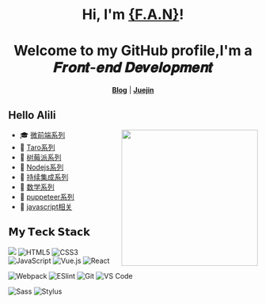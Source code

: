 
<h1 align="center">Hi, I'm <a href="https://alili.tech/">{F.A.N}</a>!</h1>
<h1 align="center">Welcome to my GitHub profile,I'm a 𝑭𝒓𝒐𝒏𝒕-𝒆𝒏𝒅 𝑫𝒆𝒗𝒆𝒍𝒐𝒑𝒎𝒆𝒏𝒕  </h1>


<p align="center">
  <strong><a href="https://alili.tech">Blog</a></strong> |
  <strong><a href="https://juejin.im/user/606586147454599">Juejin</a></strong> 
</p>


## Hello Alili 
<a href="https://alili.tech"><img src="https://media.giphy.com/media/SWoSkN6DxTszqIKEqv/giphy.gif" align="right" height="275" /></a>
- 🎓  [微前端系列](https://alili.tech/tags/microfrontend/)
- 🌱  [Taro系列](https://alili.tech/tags/taro/)
- 🐧  [树莓派系列](https://alili.tech/tags/raspberry-pi/)
- 🐧  [Nodejs系列](https://alili.tech/tags/nodejs/)
- 🐧  [持续集成系列](https://alili.tech/tags/%E6%8C%81%E7%BB%AD%E9%9B%86%E6%88%90/)
- 🐧  [数学系列](https://alili.tech/tags/%E6%95%B0%E5%AD%A6/)
- 🐧  [puppeteer系列](https://alili.tech/tags/puppeteer/)
- 🐧  [javascript相关](https://alili.tech/tags/javascript/)


## 𝗠𝘆 𝗧𝗲𝗰𝗸 𝗦𝘁𝗮𝗰𝗸
[![](https://img.shields.io/website?color=0ab9e6&style=flat-square&up_message=alili.tech&url=https%3a%2f%2falili.tech)](https://alili.tech)
![HTML5](https://img.shields.io/badge/-HTML5-%23E44D27?style=flat-square&logo=html5&logoColor=ffffff)
![CSS3](https://img.shields.io/badge/-CSS3-%231572B6?style=flat-square&logo=css3)
![JavaScript](https://img.shields.io/badge/-JavaScript-%23F7DF1C?style=flat-square&logo=javascript&logoColor=000000&labelColor=%23F7DF1C&color=%23FFCE5A)
![Vue.js](https://img.shields.io/badge/-Vue.js-%232c3e50?style=flat-square&logo=Vue.js)
![React](https://img.shields.io/badge/-React-%23282C34?style=flat-square&logo=react)

![Webpack](https://img.shields.io/badge/-Webpack-%232C3A42?style=flat-square&logo=webpack)
![ESlint](https://img.shields.io/badge/-ESLint-%234B32C3?style=flat-square&logo=eslint)
![Git](https://img.shields.io/badge/-Git-%23F05032?style=flat-square&logo=git&logoColor=%23ffffff)
![VS Code](https://img.shields.io/badge/-VSCode-%23007ACC?style=flat-square&logo=visual-studio-code)


![Sass](https://img.shields.io/badge/-Sass-%23CC6699?style=flat-square&logo=sass&logoColor=ffffff)
![Stylus](https://img.shields.io/badge/-Stylus-%23333333?style=flat-square&logo=stylus)

